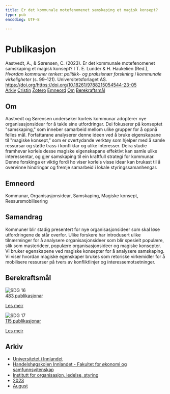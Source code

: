 ```yaml
---
title: Er det kommunale motefenomenet samskaping et magisk konsept?
type: pub
encoding: UTF-8

---
```

<h1>Publikasjon</h1>
<article id="csl-bib-container-DFZ7UL58" class="csl-bib-container">
  <div class="csl-bib-body"> <div class="csl-entry">Aastvedt, A., &#38; Sørensen, C. (2023). Er det kommunale motefenomenet samskaping et magisk konsept? I T. E. Lunder &#38; H. Haukelien (Red.), <i>Hvordan kommuner tenker: politikk- og praksisnær forskning i kommunale virkeligheter</i> (s. 99–121). Universitetsforlaget AS. <a href="https://doi.org/https://doi.org/10.18261/9788215054544-23-05">https://doi.org/https://doi.org/10.18261/9788215054544-23-05</a></div> </div>
  <div class="csl-bib-buttons">
    <a href="#taxonomy-article-DFZ7UL58" alt="archive" class="csl-bib-button">Arkiv</a>
    <a href="https://app.cristin.no/results/show.jsf?id=2164772" alt="Cristin" class="csl-bib-button">Cristin</a>
    <a href="http://zotero.org/groups/5881554/items/DFZ7UL58" alt="Zotero" class="csl-bib-button">Zotero</a>
    <a href="#keywords-article-DFZ7UL58" alt="keywords" class="csl-bib-button">Emneord</a>
    <a href="#about-article-DFZ7UL58" alt="about_pub" class="csl-bib-button">Om</a>
    <a href="#sdg-article-DFZ7UL58" alt="sdg" class="csl-bib-button">Berekraftsmål</a>
  </div>
  <div id="csl-bib-meta-container-DFZ7UL58"></div>
</article>
<div id="csl-bib-meta-DFZ7UL58" class="csl-bib-meta">
  <article id="about-article-DFZ7UL58" class="about_pub-article">
    <h1>Om</h1>
    Aastvedt og Sørensen undersøker korleis kommunar adopterer nye organisasjonsidear for å takle sine utfordringar. Dei fokuserer på konseptet "samskaping," som inneber samarbeid mellom ulike grupper for å oppnå felles mål. Forfattarane analyserer denne ideen ved å bruke eigenskapane til "magiske konsept," som er overtydande verktøy som hjelper med å samle ressursar og støtte trass i konfliktar og ulike interesser. Deira studie framhevar korleis desse magiske eigenskapane effektivt kan samle ulike interessentar, og gjer samskaping til ein kraftfull strategi for kommunar. Denne forskinga er viktig fordi ho viser korleis visse idear kan brukast til å overvinne hindringar og fremje samarbeid i lokale styringssamanhengar.
  </article>
  <article id="keywords-article-DFZ7UL58" class="keywords-article">
    <h1>Emneord</h1>
    Kommunar, Organisasjonsidear, Samskaping, Magiske konsept, Ressursmobilisering
  </article>
  <article id="abstract-article-DFZ7UL58" class="abstract-article">
    <h1>Samandrag</h1>
    Kommuner blir stadig presentert for nye organisasjonsideer som skal løse utfordringene de står overfor. Ulike forskere har introdusert ulike tilnærminger for å analysere organisasjonsideer som blir spesielt populære, slik som masterideer, populære organisasjonsideer og magiske konsepter. Vi bruker egenskapene ved magiske konsepter for å analysere samskaping. Vi viser hvordan magiske egenskaper brukes som retoriske virkemidler for å mobilisere ressurser på tvers av konfliktlinjer og interessemotsetninger.
  </article>
  <article id="sdg-article-DFZ7UL58" class="sdg-article">
    <h1>Berekraftsmål</h1>
    <div class="sdg-container"><div id="sdg16" class="sdg">
        <img src="{{< params subfolder >}}images/sdg/sdg16_nn.png" class="image" alt="SDG 16">
        <div class="sdg-overlay">
          <a href="{{< params subfolder >}}nn/archive/?sdg=16#archive" class="sdg-publication-count"><span>483</span> publikasjonar</a>
          <p><a href="https://fn.no/om-fn/fns-baerekraftsmaal/fred-rettferdighet-og-velfungerende-institusjoner?lang=nno-NO" class="sdg-read-more">Les meir</a></p>
        </div>
      </div> <div id="sdg17" class="sdg">
        <img src="{{< params subfolder >}}images/sdg/sdg17_nn.png" class="image" alt="SDG 17">
        <div class="sdg-overlay">
          <a href="{{< params subfolder >}}nn/archive/?sdg=17#archive" class="sdg-publication-count"><span>115</span> publikasjonar</a>
          <p><a href="https://fn.no/om-fn/fns-baerekraftsmaal/samarbeid-for-aa-naa-maalene?lang=nno-NO" class="sdg-read-more">Les meir</a></p>
        </div>
      </div></div>
  </article>
  <article id="taxonomy-article-DFZ7UL58" class="taxonomy-article">
    <h1>Arkiv</h1>
    <ul>
      <li><a href="{{< params subfolder >}}nn/archive/?key=3DCRN523">Universitetet i Innlandet</a></li>
      <li><a href="{{< params subfolder >}}nn/archive/?key=DU8Q9LN9">Handelshøgskolen Innlandet - Fakultet for økonomi og samfunnsvitenskap</a></li>
      <li><a href="{{< params subfolder >}}nn/archive/?key=4LUWR3ZM">Institutt for organisasjon, ledelse, styring</a></li>
      <li><a href="{{< params subfolder >}}nn/archive/?key=THVQJFRI">2023</a></li>
      <li><a href="{{< params subfolder >}}nn/archive/?key=D9DGSFA7">August</a></li>
    </ul>
  </article>
</div>
